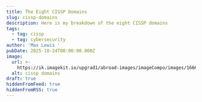 ```yaml
---
title: The Eight CISSP Domains
slug: cissp-domains
description: Here is my breakdown of the eight CISSP domains
tags:
  - tag: cissp
  - tag: cybersecurity
author: 'Max Lewis '
pubDate: 2025-10-24T00:00:00.000Z
image:
  url: >-
    https://ik.imagekit.io/upgrad1/abroad-images/imageCompo/images/1666020363744_cissp_domains8GN3S5.webp?pr-true
  alt: cissp domains
draft: true
hiddenFromFeed: true
hiddenFromRSS: true
---
```


